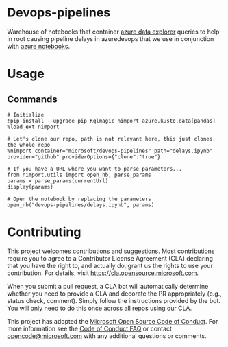 # Devops-pipelines
Warehouse of notebooks that container [azure data explorer](https://docs.microsoft.com/en-us/azure/data-explorer/) queries to help in root causing pipeline delays in azuredevops that we use in conjunction with [azure notebooks](https://docs.microsoft.com/en-us/azure/notebooks/).

# Usage
## Commands
```
# Initialize
!pip install --upgrade pip Kqlmagic nimport azure.kusto.data[pandas]
%load_ext nimport
```

```
# Let's clone our repo, path is not relevant here, this just clones the whole repo
%nimport container="microsoft/devops-pipelines" path="delays.ipynb" provider="github" providerOptions={"clone":"true"}
```

```
# If you have a URL where you want to parse parameters...
from nimport.utils import open_nb, parse_params
params = parse_params(currentUrl)
display(params)
```

```
# Open the notebook by replacing the parameters
open_nb("devops-pipelines/delays.ipynb", params)
```

# Contributing

This project welcomes contributions and suggestions.  Most contributions require you to agree to a
Contributor License Agreement (CLA) declaring that you have the right to, and actually do, grant us
the rights to use your contribution. For details, visit https://cla.opensource.microsoft.com.

When you submit a pull request, a CLA bot will automatically determine whether you need to provide
a CLA and decorate the PR appropriately (e.g., status check, comment). Simply follow the instructions
provided by the bot. You will only need to do this once across all repos using our CLA.

This project has adopted the [Microsoft Open Source Code of Conduct](https://opensource.microsoft.com/codeofconduct/).
For more information see the [Code of Conduct FAQ](https://opensource.microsoft.com/codeofconduct/faq/) or
contact [opencode@microsoft.com](mailto:opencode@microsoft.com) with any additional questions or comments.
